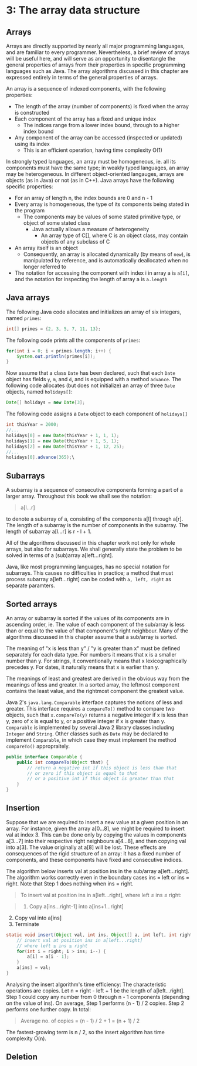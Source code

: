 # 3: The array data structure

## Arrays

Arrays are directly supported by nearly all major programming languages, and are familiar to every programmer. Nevertheless, a brief review of arrays will be useful here, and will serve as an opportunity to disentangle the general properties of arrays from their properties in specific programming languages such as Java. The array algorithms discussed in this chapter are expressed entirely in terms of the general properties of arrays.

An array is a sequence of indexed components, with the following properties:

- The length of the array (number of components) is fixed when the array is constructed
- Each component of the array has a fixed and unique index
	- The indices range from a lower index bound, through to a higher index bound
- Any component of the array can be accessed (inspected or updated) using its index
	- This is an efficient operation, having time complexity O(1)

In strongly typed languages, an array must be homogeneous, ie. all its components must have the same type; in weakly typed languages, an array may be heterogeneous. In different object-oriented langauges, arrays are objects (as in Java) or not (as in C++). Java arrays have the following specific properties:

- For an array of length n, the index bounds are 0 and n - 1
- Every array is homogeneous, the type of its components being stated in the program
	- The components may be values of some stated primitive type, or object of some stated class
		- Java actually allows a measure of heterogeneity
			- An array type of C[], where C is an object class, may contain objects of any subclass of C
- An array itself is an object
	- Consequently, an array is allocated dynamically (by means of `new`), is manipulated by reference, and is automatically deallocated when no longer referred to
- The notation for accessing the component with index i in array a is `a[i]`, and the notation for inspecting the length of array a is `a.length`

## Java arrays

The following Java code allocates and initializes an array of six integers, named `primes`:

``` java
int[] primes = {2, 3, 5, 7, 11, 13};
```

The following code prints all the components of `primes`:

``` java
for(int i = 0; i < primes.length; i++) {
	System.out.println(primes[i]);
}
```

Now assume that a class `Date` has been declared, such that each `Date` object has fields `y`, `m`, and `d`, and is equipped with a method `advance`. The following code allocates (but does not initialize) an array of three `Date` objects, named `holidays[]`:

``` java
Date[] holidays = new Date[3];
```

The following code assigns a `Date` object to each component of `holidays[]`

``` java
int thisYear = 2000;
//...
holidays[0] = new Date(thisYear + 1, 1, 1);
holidays[1] = new Date(thisYear + 1, 5, 1);
holidays[2] = new Date(thisYear + 1, 12, 25);
//...
holidays[0].advance(365);\
```

## Subarrays

A subarray is a sequence of consecutive components forming a part of a larger array. Throughout this book we shall see the notation:

>a[l...r]

to denote a subarray of a, consisting of the components a[l] through a[r]. The length of a subarray is the number of components in the subarray. The length of subarray a[l...r] is r - l + 1.

All of the algorithms discussed in this chapter work not only for whole arrays, but also for subarrays. We shall generally state the problem to be solved in terms of a (sub)array a[left...right].

Java, like most programming languages, has no special notation for subarrays. This causes no difficulties in practice; a method that must process subarray a[left...right] can be coded with `a, left, right` as separate paramters.

## Sorted arrays

An array or subarray is sorted if the values of its components are in ascending order, ie. The value of each component of the sub/array is less than or equal to the value of that component's right neighbour. Many of the algorithms discussed in this chapter assume that a sub/array is sorted.

The meaning of "x is less than y" / "y is greater than x" must be defined separately for each data type. For numbers it means that x is a smaller number than y. For strings, it conventionally means that x lexicographically precedes y. For dates, it naturally means that x is earlier than y.

The meanings of least and greatest are derived in the obvious way from the meanings of less and greater. In a sorted array, the leftmost component contains the least value, and the rightmost component the greatest value.

Java 2's `java.lang.Comparable` interface captures the notions of less and greater. This interface requires a `compareTo()` method to compare two objects, such that `x.compareTo(y)` returns a negative integer if x is less than y, zero of x is equal to y, or a positive integer if x is greater than y. `Comparable` is implemented by several Java 2 library classes including `Integer` and `String`. Other classes such as `Date` may be declared to implement `Comparable`, in which case they must implement the method `compareTo()` appropraitely.

``` java
public interface Comparable {
	public int compareTo(Object that) {
		// return a negative int if this object is less than that
		// or zero if this object is equal to that
		// or a positive int if this object is greater than that
	}
}
```

## Insertion

Suppose that we are required to insert a new value at a given position in an array. For instance, given the array a[0...8], we might be required to insert val at index 3. This can be done only by copying the values in components a[3...7] into their respective right neighbours a[4...8], and then copying val into a[3]. The value originally at a[8] will be lost. These effects are consequences of the rigid structure of an array: it has a fixed number of components, and these components have fixed and consecutive indices.

The algorithm below inserts val at position ins in the sub/array a[left...right]. The algorithm works correctly even in the boundary cases ins = left or ins = right. Note that Step 1 does nothing when ins = right.

>To insert val at position ins in a[left...right], where left &le; ins &le; right:

>1. Copy a[ins...right-1] into a[ins+1...right]
2. Copy val into a[ins]
3. Terminate

``` java
static void insert(Object val, int ins, Object[] a, int left, int right) {
	// insert val at position ins in a[left...right]
	// where left ≤ ins ≤ right
	for(int i = right; i > ins; i--) {
		a[i] = a[i - 1];
	}
	a[ins] = val;
}
```

Analysing the insert algorithm's time efficiency: The characteristic operations are copies. Let n = right - left + 1 be the length of a[left...right]. Step 1 could copy any number from 0 through n - 1 components (depending on the value of ins). On average, Step 1 performs (n - 1) / 2 copies. Step 2 performs one further copy. In total:

>Average no. of copies = (n - 1) / 2 + 1 = (n + 1) / 2

The fastest-growing term is n / 2, so the insert algorithm has time complexity O(n).

## Deletion
